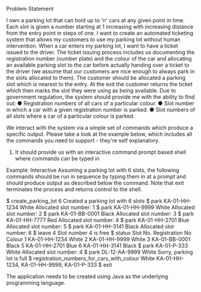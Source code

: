 Problem Statement 

I own a parking lot that can hold up to 'n' cars at any given point in time. Each slot is given a number starting at 1 increasing with increasing distance from the entry point in steps of one. I want to create an automated ticketing system that allows my customers to use my parking lot without human intervention. 
When a car enters my parking lot, I want to have a ticket issued to the driver. The ticket issuing process includes us documenting the registration number (number plate) and the colour of the car and allocating an available parking slot to the car before actually handing over a ticket to the driver (we assume that our customers are nice enough to always park in the slots allocated to them). The customer should be allocated a parking slot which is nearest to the entry. At the exit the customer returns the ticket which then marks the slot they were using as being available. 
Due to government regulation, the system should provide me with the ability to find out: 
● Registration numbers of all cars of a particular colour. 
● Slot number in which a car with a given registration number is parked.
● Slot numbers of all slots where a car of a particular colour is parked. 

We interact with the system via a simple set of commands which produce a specific output. Please take a look at the example below, which includes all the commands you need to support - they're self explanatory. 

1) It should provide us with an interactive command prompt based shell where commands can be typed in 

Example: Interactive 
Assuming a parking lot with 6 slots, the following commands should be run in sequence by typing them in at a prompt and should produce output as described below the command. Note that exit terminates the process and returns control to the shell. 

$ create_parking_lot 6 
Created a parking lot with 6 slots 
$ park KA-01-HH-1234 White 
Allocated slot number: 1 
$ park KA-01-HH-9999 White 
Allocated slot number: 2 
$ park KA-01-BB-0001 Black 
Allocated slot number: 3 
$ park KA-01-HH-7777 Red 
Allocated slot number: 4 
$ park KA-01-HH-2701 Blue 
Allocated slot number: 5 
$ park KA-01-HH-3141 Black 
Allocated slot number: 6 
$ leave 4 
Slot number 4 is free 
$ status 
Slot No. Registration No Colour 
1 KA-01-HH-1234 White 
2 KA-01-HH-9999 White
3 KA-01-BB-0001 Black 
5 KA-01-HH-2701 Blue 
6 KA-01-HH-3141 Black 
$ park KA-01-P-333 White 
Allocated slot number: 4 
$ park DL-12-AA-9999 White 
Sorry, parking lot is full 
$ registration_numbers_for_cars_with_colour White KA-01-HH-1234, KA-01-HH-9999, KA-01-P-333 
$ exit


The application needs to be created using Java as the underlying programming language.
